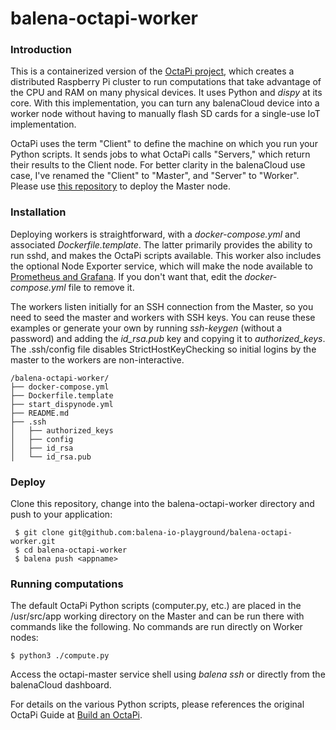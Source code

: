 # balena-octapi-worker

### Introduction
This is a containerized version of the [OctaPi project](https://projects.raspberrypi.org/en/projects/build-an-octapi/1), which creates a distributed Raspberry Pi cluster to run computations that take advantage of the CPU and RAM on many physical devices. It uses Python and _dispy_ at its core. With this implementation, you can turn any balenaCloud device into a worker node without having to manually flash SD cards for a single-use IoT implementation.

OctaPi uses the term "Client" to define the machine on which you run your Python scripts. It sends jobs to what OctaPi calls "Servers," which return their results to the Client node. For better clarity in the balenaCloud use case, I've renamed the "Client" to "Master", and "Server" to "Worker". Please use [this repository](https://github.com/jtonello/balena-octapi-master) to deploy the Master node.

### Installation
Deploying workers is straightforward, with a _docker-compose.yml_ and associated _Dockerfile.template_. The latter primarily provides the ability to run sshd, and makes the OctaPi scripts available. This worker also includes the optional Node Exporter service, which will make the node available to [Prometheus and Grafana](https://github.com/balena-io-playground/balena-prometheus-grafana). If you don't want that, edit the _docker-compose.yml_ file to remove it.

The workers listen initially for an SSH connection from the Master, so you need to seed the master and workers with SSH keys. You can reuse these examples or generate your own by running _ssh-keygen_ (without a password) and adding the _id_rsa.pub_ key and copying it to _authorized_keys_. The .ssh/config file disables StrictHostKeyChecking so initial logins by the master to the workers are non-interactive.
```
/balena-octapi-worker/
├── docker-compose.yml
├── Dockerfile.template
├── start_dispynode.yml
├── README.md
├── .ssh
│   ├── authorized_keys
│   ├── config
│   ├── id_rsa
│   └── id_rsa.pub
```
### Deploy
Clone this repository, change into the balena-octapi-worker directory and push to your application:
```
 $ git clone git@github.com:balena-io-playground/balena-octapi-worker.git
 $ cd balena-octapi-worker
 $ balena push <appname>
```
### Running computations
The default OctaPi Python scripts (computer.py, etc.) are placed in the /usr/src/app working directory on the Master and can be run there with commands like the following. No commands are run directly on Worker nodes:
```
$ python3 ./compute.py
```
Access the octapi-master service shell using _balena ssh <app name>_ or directly from the balenaCloud dashboard.

For details on the various Python scripts, please references the original OctaPi Guide at [Build an OctaPi](https://projects.raspberrypi.org/en/projects/build-an-octapi/1).

 
